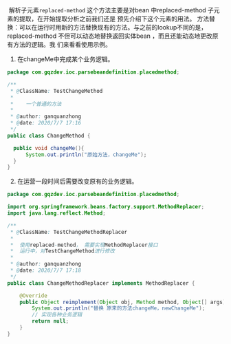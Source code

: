 ​		解析子元素`replaced-method`
这个方法主要是对bean 中replaced-method 子元素的提取，在开始提取分析之前我们还是
预先介绍下这个元素的用法。
方法替换：可以在运行时用新的方法替换现有的方法。与之前的lookup不同的是，
replaced-method 不但可以动态地替换返回实体bean ，而且还能动态地更改原有方法的逻辑。我
们来看看使用示例。

1. 在changeMe中完成某个业务逻辑。

  ```java
  package com.gqzdev.ioc.parsebeandefinition.placedmethod;
  
  /**
   * @ClassName: TestChangeMethod
   *
   * 	一个普通的方法
   *
   * @author: ganquanzhong
   * @date: 2020/7/7 17:16
   */
  public class ChangeMethod {
  
  	public void changeMe(){
  		System.out.println("原始方法，changeMe");
  	}
  }
  ```

2. 在运营一段时间后需要改变原有的业务逻辑。

```java
package com.gqzdev.ioc.parsebeandefinition.placedmethod;

import org.springframework.beans.factory.support.MethodReplacer;
import java.lang.reflect.Method;

/**
 * @ClassName: TestChangeMethodReplacer
 *
 *  使用replaced-method， 需要实现MethodReplacer接口
 * 	运行中，对TestChangeMethod进行修改
 *
 * @author: ganquanzhong
 * @date: 2020/7/7 17:18
 */
public class ChangeMethodReplacer implements MethodReplacer {

	@Override
	public Object reimplement(Object obj, Method method, Object[] args) throws Throwable {
		System.out.println("替换 原来的方法changeMe，newChangeMe");
		// 实现各种业务逻辑
		return null;
	}
}
```

